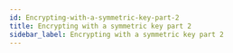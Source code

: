 ```yaml
---
id: Encrypting-with-a-symmetric-key-part-2
title: Encrypting with a symmetric key part 2
sidebar_label: Encrypting with a symmetric key part 2
---
```



##
